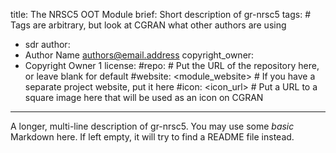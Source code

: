 title: The NRSC5 OOT Module
brief: Short description of gr-nrsc5
tags: # Tags are arbitrary, but look at CGRAN what other authors are using
  - sdr
author:
  - Author Name <authors@email.address>
copyright_owner:
  - Copyright Owner 1
license:
#repo: # Put the URL of the repository here, or leave blank for default
#website: <module_website> # If you have a separate project website, put it here
#icon: <icon_url> # Put a URL to a square image here that will be used as an icon on CGRAN
---
A longer, multi-line description of gr-nrsc5.
You may use some *basic* Markdown here.
If left empty, it will try to find a README file instead.
